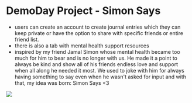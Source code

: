 # DemoDay Project - Simon Says
- users can create an account to create journal entries which they can keep private or have the option to share with specific friends or entire friend list.
- there is also a tab with mental health support resources
- inspired by my friend Jamal Simon whose mental health became too much for him to bear and is no longer with us. He made it a point to always be kind and show all of his friends endless love and support when all along he needed it most. We used to joke with him for always having something to say even when he wasn't asked for input and with that, my idea was born: Simon Says <3 
<img src="https://github.com/betheld/DemoDay/blob/f37ad1217dd44573a7fc8f19d28d5a865c6c5d3e/demoDay/images/demoDaySS.jpg">
